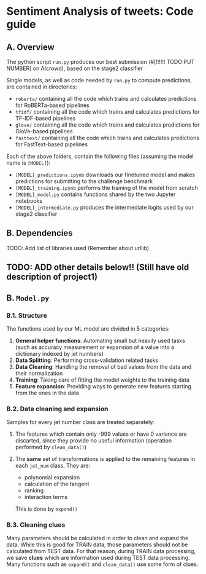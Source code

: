 # Sentiment Analysis of tweets: Code guide

## A. Overview

The python script `run.py` produces our best submission (#[!!!!!! TODO:PUT NUMBER] on AIcrowd), based on the stage2 classifier

Single models, as well as code needed by `run.py` to compute predictions, are contained in directories:

- `roberta/` containing all the code which trains and calculates predictions for RoBERTa-based pipelines
- `tfidf/` containing all the code which trains and calculates predictions for TF-IDF-based pipelines
- `glove/` containing all the code which trains and calculates predictions for GloVe-based pipelines
- `fasttext/` containing all the code which trains and calculates predictions for FastText-based pipelines

Each of the above folders, contain the following files (assuming the model name is `[MODEL]`):

- `[MODEL]_predictions.ipynb` downloads our finetuned model and makes predictions for submitting to the challenge benchmark
- `[MODEL]_training.ipynb` performs the training of the model from scratch
- `[MODEL]_model.py` contains functions shared by the two Jupyter notebooks
- `[MODEL]_intermediate.py` produces the intermediate logits used by our stage2 classifier


## B. Dependencies

TODO: Add list of libraries used
(Remember about urllib)

## TODO: ADD other details below!! (Still have old description of project1)

## B. `Model.py`

### B.1. Structure

The functions used by our ML model are divided in 5 categories:

1. __General helper functions__: Automating small but heavily used tasks (such as accuracy measurement or expansion of a value into a dictionary indexed by jet numbers)
2. __Data Splitting__: Performing cross-validation related tasks
3. __Data Cleaning__: Handling the removal of bad values from the data and their normalization
4. __Training__: Taking care of fitting the model weights to the training data
5. __Feature expansion__: Providing ways to generate new features starting from the ones in the data

### B.2. Data cleaning and expansion

Samples for every jet number class are treated separately:

1. The features which contain only -999 values or have 0 variance are discarted, since they provide no useful information (operation performed by `clean_data()`)
2. The __same__ set of transformations is applied to the remaining features in each `jet_num` class. They are:
  
    - polynomial expansion
    - calculation of the tangent
    - ranking
    - interaction terms

    This is done by `expand()`

### B.3. Cleaning __clues__

Many parameters should be calculated in order to clean and expand the data. While this is good for TRAIN data, those parameters should not be calculated from TEST data.
For that reason, during TRAIN data processing, we save __clues__ which are information used during TEST data processing.
Many functions such as `expand()` and `clean_data()` use some form of clues.
